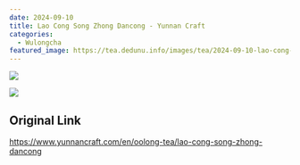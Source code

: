 ```yaml
---
date: 2024-09-10
title: Lao Cong Song Zhong Dancong - Yunnan Craft
categories:
  - Wulongcha
featured_image: https://tea.dedunu.info/images/tea/2024-09-10-lao-cong-song-zhong-dancong-1.jpeg
---
```


![](https://tea.dedunu.info/images/tea/2024-09-10-lao-cong-song-zhong-dancong-2.jpeg)

![](https://tea.dedunu.info/images/tea/2024-09-10-lao-cong-song-zhong-dancong-3.jpeg)

## Original Link

<https://www.yunnancraft.com/en/oolong-tea/lao-cong-song-zhong-dancong>
